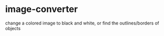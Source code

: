# image-converter
change a colored image to black and white, or find the outlines/borders of objects
